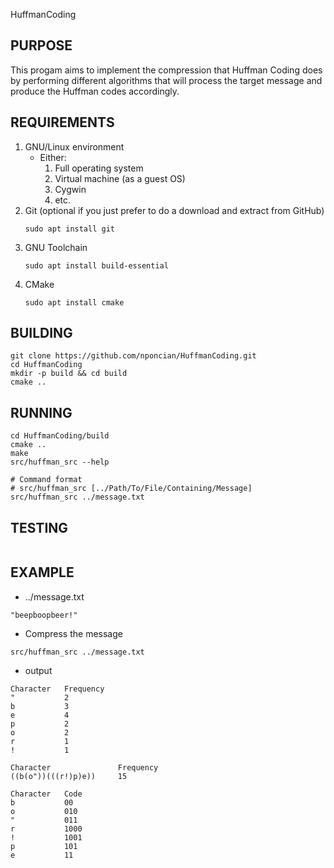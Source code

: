 HuffmanCoding

## PURPOSE
This progam aims to implement the compression that Huffman Coding does by performing different algorithms that will process the target message and produce the Huffman codes accordingly.

## REQUIREMENTS
1. GNU/Linux environment
    * Either:
        1. Full operating system
        2. Virtual machine (as a guest OS)
        3. Cygwin
        4. etc.
2. Git (optional if you just prefer to do a download and extract from GitHub)
    ~~~
    sudo apt install git
    ~~~
3. GNU Toolchain
    ~~~
    sudo apt install build-essential
    ~~~
4. CMake
    ~~~
    sudo apt install cmake
    ~~~

## BUILDING
~~~
git clone https://github.com/nponcian/HuffmanCoding.git
cd HuffmanCoding
mkdir -p build && cd build
cmake ..
~~~

## RUNNING
~~~
cd HuffmanCoding/build
cmake ..
make
src/huffman_src --help

# Command format
# src/huffman_src [../Path/To/File/Containing/Message]
src/huffman_src ../message.txt
~~~

## TESTING
~~~
~~~

## EXAMPLE
* ../message.txt
~~~
"beepboopbeer!"
~~~

* Compress the message
~~~
src/huffman_src ../message.txt
~~~

* output
~~~
Character   Frequency
"           2
b           3
e           4
p           2
o           2
r           1
!           1

Character               Frequency
((b(o"))(((r!)p)e))     15

Character   Code
b           00
o           010
"           011
r           1000
!           1001
p           101
e           11
~~~
